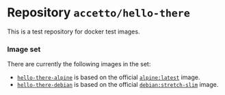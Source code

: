 # Repository `accetto/hello-there`

This is a test repository for docker test images. 

### Image set
There are currently the following images in the set:

- [`hello-there-alpine`](https://hub.docker.com/r/accetto/hello-there-alpine/) is based on the official [`alpine:latest`](https://hub.docker.com/_/alpine/) image.
- [`hello-there-debian`](https://hub.docker.com/r/accetto/hello-there-debian/) is based on the official [`debian:stretch-slim`](https://hub.docker.com/_/debian/) image.
